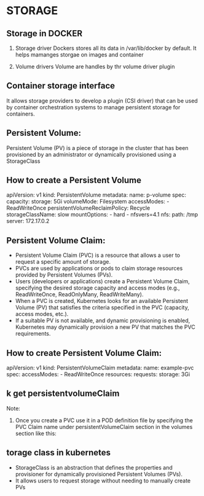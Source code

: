 # STORAGE

## Storage in DOCKER 
1. Storage driver
 Dockers stores all its data in /var/lib/docker by default. 
 It helps mamanges storgae on images and container 

2. Volume drivers 
Volume are handles by thr volume driver plugin 

## Container storage interface 
It allows storage providers to develop a plugin (CSI driver) that can be used by container orchestration systems to manage persistent storage for containers.

## Persistent Volume:
Persistent Volume (PV) is a piece of storage in the cluster that has been provisioned by an administrator or dynamically provisioned using a StorageClass

## How to create a Persistent Volume

apiVersion: v1
kind: PersistentVolume
metadata:
  name: p-volume
spec:
  capacity:
    storage: 5Gi
  volumeMode: Filesystem
  accessModes:
    - ReadWriteOnce
  persistentVolumeReclaimPolicy: Recycle
  storageClassName: slow
  mountOptions:
    - hard
    - nfsvers=4.1
  nfs:
    path: /tmp
    server: 172.17.0.2

## Persistent Volume Claim:
* Persistent Volume Claim (PVC) is a resource that allows a user to request a specific amount of storage. 
* PVCs are used by applications or pods to claim storage resources provided by Persistent Volumes (PVs). 
* Users (developers or applications) create a Persistent Volume Claim, specifying the desired storage capacity and access modes (e.g., ReadWriteOnce, ReadOnlyMany, ReadWriteMany).
* When a PVC is created, Kubernetes looks for an available Persistent Volume (PV) that satisfies the criteria specified in the PVC (capacity, access modes, etc.).
*  If a suitable PV is not available, and dynamic provisioning is enabled, Kubernetes may dynamically provision a new PV that matches the PVC requirements.

## How to create Persistent Volume Claim:

apiVersion: v1
kind: PersistentVolumeClaim
metadata:
  name: example-pvc
spec:
  accessModes:
    - ReadWriteOnce
  resources:
    requests:
      storage: 3Gi

## k get persistentvolumeClaim
Note: 
1. Once you create a PVC use it in a POD definition file by specifying the PVC Claim name under persistentVolumeClaim section in the volumes section like this: 

## torage class in kubernetes 
* StorageClass is an abstraction that defines the properties and provisioner for dynamically provisioned Persistent Volumes (PVs).  
* It allows users to request storage without needing to manually create PVs
